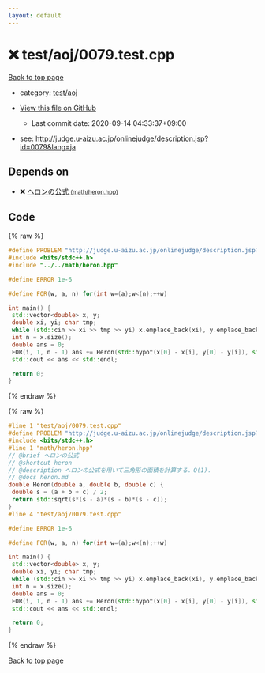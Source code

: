 ```yaml
---
layout: default
---
```


<!-- mathjax config similar to math.stackexchange -->
<script type="text/javascript" async
  src="https://cdnjs.cloudflare.com/ajax/libs/mathjax/2.7.5/MathJax.js?config=TeX-MML-AM_CHTML">
</script>
<script type="text/x-mathjax-config">
  MathJax.Hub.Config({
    TeX: { equationNumbers: { autoNumber: "AMS" }},
    tex2jax: {
      inlineMath: [ ['$','$'] ],
      processEscapes: true
    },
    "HTML-CSS": { matchFontHeight: false },
    displayAlign: "left",
    displayIndent: "2em"
  });
</script>

<script type="text/javascript" src="https://cdnjs.cloudflare.com/ajax/libs/jquery/3.4.1/jquery.min.js"></script>
<script src="https://cdn.jsdelivr.net/npm/jquery-balloon-js@1.1.2/jquery.balloon.min.js" integrity="sha256-ZEYs9VrgAeNuPvs15E39OsyOJaIkXEEt10fzxJ20+2I=" crossorigin="anonymous"></script>
<script type="text/javascript" src="../../../assets/js/copy-button.js"></script>
<link rel="stylesheet" href="../../../assets/css/copy-button.css" />


# :x: test/aoj/0079.test.cpp

<a href="../../../index.html">Back to top page</a>

* category: <a href="../../../index.html#0d0c91c0cca30af9c1c9faef0cf04aa9">test/aoj</a>
* <a href="{{ site.github.repository_url }}/blob/master/test/aoj/0079.test.cpp">View this file on GitHub</a>
    - Last commit date: 2020-09-14 04:33:37+09:00


* see: <a href="http://judge.u-aizu.ac.jp/onlinejudge/description.jsp?id=0079&lang=ja">http://judge.u-aizu.ac.jp/onlinejudge/description.jsp?id=0079&lang=ja</a>


## Depends on

* :x: <a href="../../../library/math/heron.hpp.html">ヘロンの公式 <small>(math/heron.hpp)</small></a>


## Code

<a id="unbundled"></a>
{% raw %}
```cpp
#define PROBLEM "http://judge.u-aizu.ac.jp/onlinejudge/description.jsp?id=0079&lang=ja"
#include <bits/stdc++.h>
#include "../../math/heron.hpp"

#define ERROR 1e-6

#define FOR(w, a, n) for(int w=(a);w<(n);++w)

int main() {
 std::vector<double> x, y;
 double xi, yi; char tmp;
 while (std::cin >> xi >> tmp >> yi) x.emplace_back(xi), y.emplace_back(yi);
 int n = x.size();
 double ans = 0;
 FOR(i, 1, n - 1) ans += Heron(std::hypot(x[0] - x[i], y[0] - y[i]), std::hypot(x[0] - x[i + 1], y[0] - y[i + 1]), std::hypot(x[i + 1] - x[i], y[i + 1] - y[i]));
 std::cout << ans << std::endl;

 return 0;
}
```
{% endraw %}

<a id="bundled"></a>
{% raw %}
```cpp
#line 1 "test/aoj/0079.test.cpp"
#define PROBLEM "http://judge.u-aizu.ac.jp/onlinejudge/description.jsp?id=0079&lang=ja"
#include <bits/stdc++.h>
#line 1 "math/heron.hpp"
// @brief ヘロンの公式
// @shortcut heron
// @description ヘロンの公式を用いて三角形の面積を計算する．O(1)．
// @docs heron.md
double Heron(double a, double b, double c) {
 double s = (a + b + c) / 2;
 return std::sqrt(s*(s - a)*(s - b)*(s - c));
}
#line 4 "test/aoj/0079.test.cpp"

#define ERROR 1e-6

#define FOR(w, a, n) for(int w=(a);w<(n);++w)

int main() {
 std::vector<double> x, y;
 double xi, yi; char tmp;
 while (std::cin >> xi >> tmp >> yi) x.emplace_back(xi), y.emplace_back(yi);
 int n = x.size();
 double ans = 0;
 FOR(i, 1, n - 1) ans += Heron(std::hypot(x[0] - x[i], y[0] - y[i]), std::hypot(x[0] - x[i + 1], y[0] - y[i + 1]), std::hypot(x[i + 1] - x[i], y[i + 1] - y[i]));
 std::cout << ans << std::endl;

 return 0;
}

```
{% endraw %}

<a href="../../../index.html">Back to top page</a>

